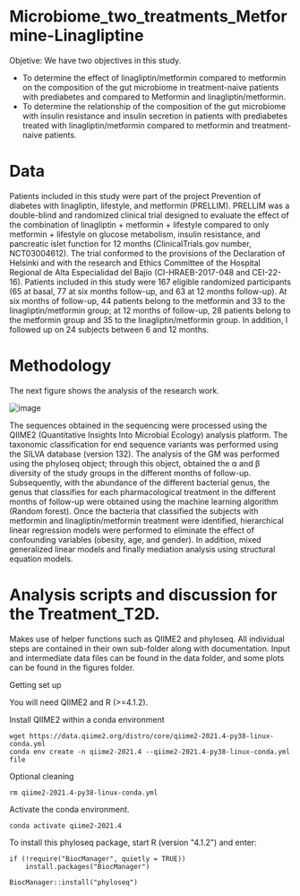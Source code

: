 # Microbiome_two_treatments_Metformine-Linagliptine

Objetive: We have two objectives in this study.
- To determine the effect of linagliptin/metformin compared to metformin on the composition of the gut microbiome in treatment-naive patients with prediabetes and compared to Metformin and linagliptin/metformin.
- To determine the relationship of the composition of the gut microbiome with insulin resistance and insulin secretion in patients with prediabetes treated with linagliptin/metformin compared to metformin and treatment-naive patients.

# Data 

Patients included in this study were part of the project Prevention of diabetes with linagliptin, lifestyle, and metformin (PRELLIM). PRELLIM was a double-blind and randomized clinical trial designed to evaluate the effect of the combination of linagliptin + metformin + lifestyle compared to only metformin + lifestyle on glucose metabolism, insulin resistance, and pancreatic islet function for 12 months (ClinicalTrials.gov number, NCT03004612). The trial conformed to the provisions of the Declaration of Helsinki and with the research and Ethics Committee of the Hospital Regional de Alta Especialidad del Bajío (CI-HRAEB-2017-048 and CEI-22-16). Patients included in this study were 167 eligible randomized participants (65 at basal, 77 at six months follow-up, and 63 at 12 months follow-up). At six months of follow-up, 44 patients belong to the metformin and 33 to the linagliptin/metformin group; at 12 months of follow-up, 28 patients belong to the metformin group and 35 to the linagliptin/metformin group. In addition, I followed up on 24 subjects between 6 and 12 months.

# Methodology

The next figure shows the analysis of the research work.

![image](https://user-images.githubusercontent.com/63600444/172265390-164e5c87-f2d2-451f-ad06-86e61799242f.png)

The sequences obtained in the sequencing were processed using the QIIME2 (Quantitative Insights Into Microbial Ecology) analysis platform. The taxonomic classification for end sequence variants was performed using the SILVA database (version 132). The analysis of the GM was performed using the phyloseq object; through this object, obtained the α and β diversity of the study groups in the different months of follow-up. Subsequently, with the abundance of the different bacterial genus, the genus that classifies for each pharmacological treatment in the different months of follow-up were obtained using the machine learning algorithm (Random forest). Once the bacteria that classified the subjects with metformin and linagliptin/metformin treatment were identified, hierarchical linear regression models were performed to eliminate the effect of confounding variables (obesity, age, and gender). In addition, mixed generalized linear models and finally mediation analysis using structural equation models.

# Analysis scripts and discussion for the Treatment_T2D.

Makes use of helper functions such as QIIME2 and phyloseq. All individual steps are contained in their own sub-folder along with documentation. Input and intermediate data files can be found in the data folder, and some plots can be found in the figures folder.

Getting set up

You will need QIIME2 and R (>=4.1.2). 

Install QIIME2 within a conda environment

```
wget https://data.qiime2.org/distro/core/qiime2-2021.4-py38-linux-conda.yml
conda env create -n qiime2-2021.4 --qiime2-2021.4-py38-linux-conda.yml file
```

Optional cleaning 

```
rm qiime2-2021.4-py38-linux-conda.yml
```

Activate the conda environment.

```
conda activate qiime2-2021.4
```

To install this phyloseq package, start R (version "4.1.2") and enter:

```
if (!require("BiocManager", quietly = TRUE))
    install.packages("BiocManager")

BiocManager::install("phyloseq")
```
